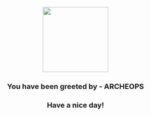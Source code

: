 <p align="center">
            <img src="https://raw.githubusercontent.com/PokeAPI/sprites/master/sprites/pokemon/567.png" width="150" height="150">
          </p>
          <h3 align="center">You have been greeted by - <b>ARCHEOPS</b></h3>
          <h3 align="center">Have a nice day!</h3>
